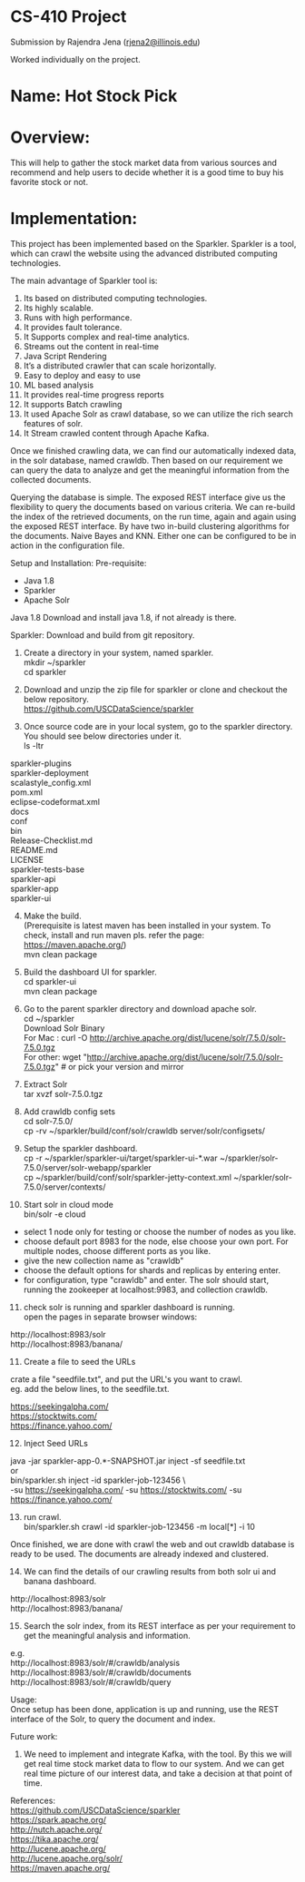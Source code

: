 
# CS-410 Project
Submission by Rajendra Jena (rjena2@illinois.edu)


Worked individually on the project.

# Name: Hot Stock Pick

# Overview:
This will help to gather the stock market data from various sources and recommend and help users to decide whether it is a good time to buy his favorite stock or not.

# Implementation:

This project has been implemented based on the Sparkler. Sparkler is a tool, which can crawl the website using the advanced distributed computing technologies.

The main advantage of Sparkler tool is:      

1) Its based on distributed computing technologies.
2) Its highly scalable.
3) Runs with high performance.
4) It provides fault tolerance.
5) It Supports complex and real-time analytics.
6) Streams out the content in real-time
7) Java Script Rendering
8) It’s a distributed crawler that can scale horizontally.
9) Easy to deploy and easy to use
10) ML based analysis
11) It provides real-time progress reports
12) It supports Batch crawling
13) It used Apache Solr as crawl database, so we can utilize the
rich search features of solr.
14) It Stream crawled content through Apache Kafka.

Once we finished crawling data, we can find our automatically indexed data, in the solr database, named crawldb.
Then based on our requirement we can query the data to analyze and get the meaningful information from the collected documents.

Querying the database is simple. The exposed REST interface give us the flexibility to query the documents based on various criteria.
We can re-build the index of the retrieved documents, on the run time, again and again using the exposed REST interface.
By have two in-build clustering algorithms for the documents. Naive Bayes and KNN. Either one can be configured to be in action in the configuration file.


Setup and Installation:
Pre-requisite:
- Java 1.8
- Sparkler
- Apache Solr

Java 1.8
Download and install java 1.8, if not already is there.

Sparkler:
Download and build from git repository.
1) Create a directory in your system, named sparkler.      
mkdir ~/sparkler      
cd sparkler       

2) Download and unzip the zip file for sparkler or clone and checkout the below repository.         
https://github.com/USCDataScience/sparkler

3) Once source code are in your local system, go to the sparkler directory. You should see below directories under it.            
ls -ltr         

 sparkler-plugins          
 sparkler-deployment           
 scalastyle_config.xml           
 pom.xml           
 eclipse-codeformat.xml           
 docs           
 conf           
 bin           
 Release-Checklist.md           
 README.md           
 LICENSE           
 sparkler-tests-base           
 sparkler-api           
 sparkler-app           
 sparkler-ui           

4) Make the build.            
(Prerequisite is latest maven has been installed in your system. To check, install and run maven pls. refer the page:           
https://maven.apache.org/)       
mvn clean package       

5) Build the dashboard UI for sparkler.      
cd sparkler-ui      
mvn clean package          

6) Go to the parent sparkler directory and download apache solr.        
cd ~/sparkler          
Download Solr Binary          
For Mac : curl -O http://archive.apache.org/dist/lucene/solr/7.5.0/solr-7.5.0.tgz       
For other: wget "http://archive.apache.org/dist/lucene/solr/7.5.0/solr-7.5.0.tgz"  # or pick your version and mirror    

7) Extract Solr      
tar xvzf solr-7.5.0.tgz         

8) Add crawldb config sets        
cd solr-7.5.0/       
cp -rv ~/sparkler/build/conf/solr/crawldb server/solr/configsets/        

9) Setup the sparkler dashboard.        
cp -r ~/sparkler/sparkler-ui/target/sparkler-ui-*.war ~/sparkler/solr-7.5.0/server/solr-webapp/sparkler          
cp ~/sparkler/build/conf/solr/sparkler-jetty-context.xml ~/sparkler/solr-7.5.0/server/contexts/         

10) Start solr in cloud mode       
bin/solr -e cloud          
- select 1 node only for testing or choose the number of nodes as you like.
- choose default port 8983 for the node, else choose your own port. For multiple nodes, choose different ports as you like.
- give the new collection name as "crawldb"
- choose the default options for shards and replicas by entering enter.
- for configuration, type "crawldb" and enter.
The solr should start, running the zookeeper at localhost:9983, and collection crawldb.

11) check solr is running and sparkler dashboard is running.         
open the pages in separate browser windows:    

http://localhost:8983/solr       
http://localhost:8983/banana/       


11) Create a file to seed the URLs    

crate a file "seedfile.txt", and put the URL's you want to crawl.         
eg. add the below lines, to the seedfile.txt.     

https://seekingalpha.com/      
https://stocktwits.com/      
https://finance.yahoo.com/      

12) Inject Seed URLs     

java -jar sparkler-app-0.*-SNAPSHOT.jar inject -sf seedfile.txt         
or          
bin/sparkler.sh inject -id sparkler-job-123456 \          
      -su https://seekingalpha.com/ -su https://stocktwits.com/ -su https://finance.yahoo.com/    

13) run crawl.      
bin/sparkler.sh crawl -id sparkler-job-123456  -m local[*] -i 10        

Once finished, we are done with crawl the web and out crawldb database is ready to be used.
The documents are already indexed and clustered.

14) We can find the details of our crawling results from both solr ui and banana dashboard.

http://localhost:8983/solr        
http://localhost:8983/banana/         

15) Search the solr index, from its REST interface as per your requirement to get the meaningful analysis and information.

e.g.      
http://localhost:8983/solr/#/crawldb/analysis      
http://localhost:8983/solr/#/crawldb/documents      
http://localhost:8983/solr/#/crawldb/query      


Usage:      
Once setup has been done, application is up and running, use the REST interface of the Solr, to query the document and index.


Future work:        
1) We need to implement and integrate Kafka, with the tool. By this we will get real time stock market data to flow to our system.
And we can get real time picture of our interest data, and take a decision at that point of time.

References:       
https://github.com/USCDataScience/sparkler        
https://spark.apache.org/         
http://nutch.apache.org/       
https://tika.apache.org/         
http://lucene.apache.org/         
http://lucene.apache.org/solr/       
https://maven.apache.org/       
 

